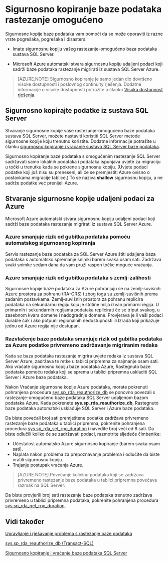 <properties
    pageTitle="Sigurnosno kopiranje rastezanje omogućeno baze podataka | Microsoft Azure"
    description="Upute za stvaranje sigurnosne kopije rastezanje\-omogućeno baze podataka."
    services="sql-server-stretch-database"
    documentationCenter=""
    authors="douglaslMS"
    manager="jhubbard"
    editor=""/>

<tags
    ms.service="sql-server-stretch-database"
    ms.workload="data-management"
    ms.tgt_pltfrm="na"
    ms.devlang="na"
    ms.topic="article"
    ms.date="10/14/2016"
    ms.author="douglasl"/>

# <a name="backup-stretch-enabled-databases"></a>Sigurnosno kopiranje baze podataka rastezanje omogućeno

Sigurnosne kopije baze podataka vam pomoći da se može oporaviti iz razne vrste pogrešaka, pogrešaka i disasters.  

-   Imate sigurnosnu kopiju vašeg rastezanje\-omogućeno baza podataka sustava SQL Server.  

-   Microsoft Azure automatski stvara sigurnosnu kopiju udaljeni podaci koji sadrži baze podataka rastezanje migrirati iz sustava SQL Server Azure.  

>    [AZURE.NOTE] Sigurnosno kopiranje je samo jedan dio dovršeno visoke dostupnosti i poslovnog continuity rješenja. Dodatne informacije o visoke dostupnosti potražite u članku [Visoka dostupnost rješenja](https://msdn.microsoft.com/library/ms190202.aspx).

## <a name="back-up-your-sql-server-data"></a>Sigurnosno kopirajte podatke iz sustava SQL Server  

Stvaranje sigurnosne kopije vaše rastezanje\-omogućeno baze podataka sustava SQL Server, možete nastaviti koristiti SQL Server metode sigurnosne kopije koju trenutno koristite. Dodatne informacije potražite u članku [sigurnosno kopiranje i vraćanje sustava SQL Server baze podataka](https://msdn.microsoft.com/library/ms187048.aspx).

Sigurnosno kopiranje baze podataka s omogućenim rastezanje SQL Server sadržavati samo lokalnih podataka i podataka ispunjava uvjete za migraciju u točki u trenutku kada se pokrene sigurnosnu kopiju. \(Uvjete podaci podatke koji još nisu su preneseni, ali će se premjestiti Azure ovisno o postavkama migracije tablice.\) To se naziva **shallow** sigurnosnu kopiju, a ne sadrže podatke već prenijeli Azure.  

## <a name="back-up-your-remote-azure-data"></a>Stvaranje sigurnosne kopije udaljeni podaci za Azure   

Microsoft Azure automatski stvara sigurnosnu kopiju udaljeni podaci koji sadrži baze podataka rastezanje migrirati iz sustava SQL Server Azure.  

### <a name="azure-reduces-the-risk-of-data-loss-with-automatic-backup"></a>Azure smanjuje rizik od gubitka podataka pomoću automatskog sigurnosnog kopiranja  
Servis rastezanje baze podataka za SQL Server Azure štiti udaljena baza podataka s automatsko spremanje snimki barem svaka osam sati. Zadržava svaki snimke sedam dana da vam pruži raspon točke moguće vraćanja.  

### <a name="azure-reduces-the-risk-of-data-loss-with-geo-redundancy"></a>Azure smanjuje rizik od gubitka podataka s zemlj\-zalihosti  
Sigurnosne kopije baze podataka za Azure pohranjuju se na zemlj\-suvišnih Azure prostora za pohranu (RA\-GRS) i zbog toga su zemlj\-suvišnih prema zadanim postavkama. Zemlj\-suvišnih prostora za pohranu replicira podataka na sekundarnu regiju koju je stotine milja izvan primarni regija. U primarnih i sekundarnih regijama podataka replicirati će se triput svakog, u zasebnom kvara domene i nadogradnje domene. Provjerava je li vaši podaci durable čak i ako potpuni regionalnih nedostupnosti ili Izrada koji prikazuje jednu od Azure regija nije dostupan.

### <a name="stretchRPO"></a>Razvlačenje baze podataka smanjuje rizik od gubitka podataka za Azure podatke privremeno zadržavanje migriranim redaka
Kada se baza podataka rastezanje migrira uvjete redaka iz sustava SQL Server Azure, zadržava te retke u tablici pripremna za najmanje osam sati. Ako vraćate sigurnosnu kopiju baze podataka Azure, Rastegnuto baze podataka pomoću redaka koji se sprema u tablici pripremna uskladiti SQL Server i Azure baze podataka.

Nakon Vraćanje sigurnosne kopije Azure podataka, morate pokrenuti pohranjena procedura [sys.sp_rda_reauthorize_db](https://msdn.microsoft.com/library/mt131016.aspx) se ponovno povezali s rastezanje\-omogućeno baze podataka SQL Server udaljenom bazom podataka Azure. Kada pokrenete **sys.sp_rda_reauthorize_db**, Rastegnuto baze podataka automatski usklađuje SQL Server i Azure baze podataka.

Da biste povećali broj sati premještene podatke zadržava privremeno rastezanje baze podataka u tablici pripremna, pokrenite pohranjena procedura [sys.sp_rda_set_rpo_duration](https://msdn.microsoft.com/library/mt707766.aspx) i navedite broj veći od 8 sati. Da biste odlučili koliko će se zadržavati podaci, razmotrite sljedeće čimbenike:
-   Učestalost automatsko Azure sigurnosno kopiranje (barem svaka osam sati).
-   Naplata nakon problema za prepoznavanje problema i odlučite da biste vratili sigurnosnu kopiju.
-   Trajanje postupak vraćanja Azure.

> [AZURE.NOTE] Povećanje količinu podataka koji se zadržava privremeno rastezanje baze podataka u tablici pripremna povećava razmak na SQL Server.

Da biste provjerili broj sati rastezanje baze podataka trenutno zadržava privremeno u tablici pripremna podataka, pokrenite pohranjena procedura [sys.sp_rda_get_rpo_duration](https://msdn.microsoft.com/library/mt707767.aspx).

## <a name="see-also"></a>Vidi također

[Upravljanje i rješavanje problema s rastezanje baze podataka](sql-server-stretch-database-manage.md)

[sys.sp_rda_reauthorize_db (Transact-SQL)](https://msdn.microsoft.com/library/mt131016.aspx)

[Sigurnosno kopiranje i vraćanje baze podataka SQL Server](https://msdn.microsoft.com/library/ms187048.aspx)
